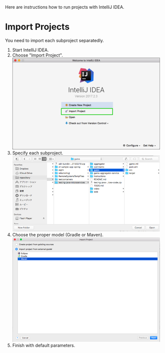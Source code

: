 Here are instructions how to run projects with IntelliJ IDEA.

# Import Projects
You need to import each subproject separatedly.

1. Start IntelliJ IDEA.
2. Choose "Import Project".
![Import Project](setup_01.png)
3. Specify each subproject.
![are](setup_02.png)
4. Choose the proper model (Gradle or Maven).
![are](setup_03.png)
5. Finish with default parameters.
